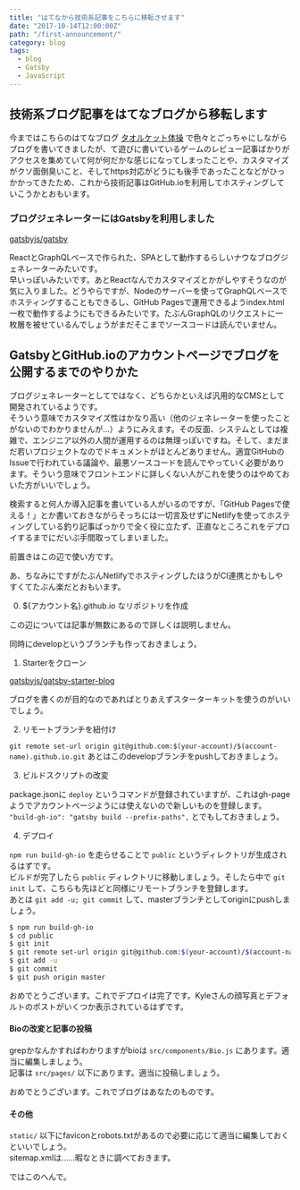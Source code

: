 ```yaml
---
title: "はてなから技術系記事をこちらに移転させます"
date: "2017-10-14T12:00:00Z"
path: "/first-announcement/"
category: blog
tags:
  - blog
  - Gatsby
  - JavaScript
---
```


## 技術系ブログ記事をはてなブログから移転します

今まではこちらのはてなブログ [タオルケット体操](http://hachibeechan.hateblo.jp/) で色々とごっちゃにしながらブログを書いてきましたが、て遊びに書いているゲームのレビュー記事ばかりがアクセスを集めていて何が何だかな感じになってしまったことや、カスタマイズがクソ面倒臭いこと、そしてhttps対応がどうにも後手であったことなどがひっかかってきたため、これから技術記事はGitHub.ioを利用してホスティングしていこうかとおもいます。


### ブログジェネレーターにはGatsbyを利用しました

[gatsbyjs/gatsby](https://github.com/gatsbyjs/gatsby)

ReactとGraphQLベースで作られた、SPAとして動作するらしいナウなブログジェネレーターみたいです。  
早いっぽいみたいです。あとReactなんでカスタマイズとかがしやすそうなのが気に入りました。どうやらですが、Nodeのサーバーを使ってGraphQLベースでホスティングすることもできるし、GitHub Pagesで運用できるようindex.html一枚で動作するようにもできるみたいです。たぶんGraphQLのリクエストに一枚層を被せているんでしょうがまだそこまでソースコードは読んでいません。


## GatsbyとGitHub.ioのアカウントページでブログを公開するまでのやりかた

ブログジェネレーターとしてではなく、どちらかといえば汎用的なCMSとして開発されているようです。  
そういう意味でカスタマイズ性はかなり高い（他のジェネレーターを使ったことがないのでわかりませんが…）ようにみえます。その反面、システムとしては複雑で、エンジニア以外の人間が運用するのは無理っぽいですね。そして、まだまだ若いプロジェクトなのでドキュメントがほとんどありません。適宜GitHubのIssueで行われている議論や、最悪ソースコードを読んでやっていく必要があります。そういう意味でフロントエンドに詳しくない人がこれを使うのはやめておいた方がいいでしょう。

検索すると何人か導入記事を書いている人がいるのですが、「GitHub Pagesで使える！」とか書いておきながらそっちには一切言及せずにNetlifyを使ってホスティングしている釣り記事ばっかりで全く役に立たず、正直なところこれをデプロイするまでにだいぶ手間取ってしまいました。

前置きはこの辺で使い方です。

あ、ちなみにですがたぶんNetlifyでホスティングしたほうがCI連携とかもしやすくてたぶん楽だとおもいます。


0. ${アカウント名}.github.io なリポジトリを作成

  この辺については記事が無数にあるので詳しくは説明しません。

  同時にdevelopというブランチも作っておきましょう。

1. Starterをクローン

  [gatsbyjs/gatsby-starter-blog](https://github.com/gatsbyjs/gatsby-starter-blog)

  ブログを書くのが目的なのであればとりあえずスターターキットを使うのがいいでしょう。

2. リモートブランチを紐付け

  `git remote set-url origin git@github.com:$(your-account)/$(account-name).github.io.git`
  あとはこのdevelopブランチをpushしておきましょう。

3. ビルドスクリプトの改変

  package.jsonに `deploy` というコマンドが登録されていますが、これはgh-pageようでアカウントページようには使えないので新しいものを登録します。  
  `"build-gh-io": "gatsby build --prefix-paths",` とでもしておきましょう。

4. デプロイ

  `npm run build-gh-io` を走らせることで `public` というディレクトリが生成されるはずです。  
  ビルドが完了したら `public` ディレクトリに移動しましょう。そしたら中で `git init` して、こちらも先ほどと同様にリモートブランチを登録します。  
  あとは `git add -u; git commit` して、masterブランチとしてoriginにpushしましょう。

```bash
$ npm run build-gh-io
$ cd public
$ git init
$ git remote set-url origin git@github.com:$(your-account)/$(account-name).github.io.git
$ git add -u
$ git commit
$ git push origin master
```


おめでとうございます。これでデプロイは完了です。Kyleさんの顔写真とデフォルトのポストがいくつか表示されているはずです。


#### Bioの改変と記事の投稿

grepかなんかすればわかりますがbioは `src/components/Bio.js` にあります。適当に編集しましょう。  
記事は `src/pages/` 以下にあります。適当に投稿しましょう。

おめでとうございます。これでブログはあなたのものです。


#### その他

`static/` 以下にfaviconとrobots.txtがあるので必要に応じて適当に編集しておくといいでしょう。  
sitemap.xmlは……暇なときに調べておきます。


ではこのへんで。

